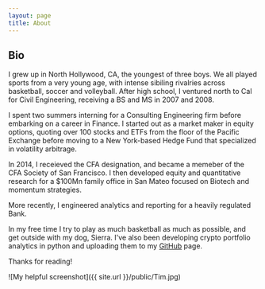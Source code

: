 ```yaml
---
layout: page
title: About
---
```

## Bio

I grew up in North Hollywood, CA, the youngest of three boys. We all played sports from a very young age, with intense sibiling rivalries across basketball, soccer and volleyball. After high school, I ventured north to Cal for Civil Engineering, receiving a BS and MS in 2007 and 2008. 

I spent two summers interning for a Consulting Engineering firm before embarking on a career in Finance. I started out as a market maker in equity options, quoting over 100 stocks and ETFs from the floor of the Pacific Exchange before moving to a New York-based Hedge Fund that specialized in volatility arbitrage.

In 2014, I receieved the CFA designation, and became a memeber of the CFA Society of San Francisco. I then developed equity and quantitative research for a $100Mn family office in San Mateo focused on Biotech and momentum strategies. 

More recently, I engineered analytics and reporting for a heavily regulated Bank. 

In my free time I try to play as much basketball as much as possible, and get outside with my dog, Sierra. I've also been developing crypto portfolio analytics in python and uploading them to my <a href="https://github.com/TimRoller/Crypto-Portfolio-Analytics">GitHub</a> page.

Thanks for reading!

![My helpful screenshot]({{ site.url }}/public/Tim.jpg)
